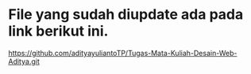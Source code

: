 # File yang sudah diupdate ada pada link berikut ini.
https://github.com/adityayuliantoTP/Tugas-Mata-Kuliah-Desain-Web-Aditya.git

